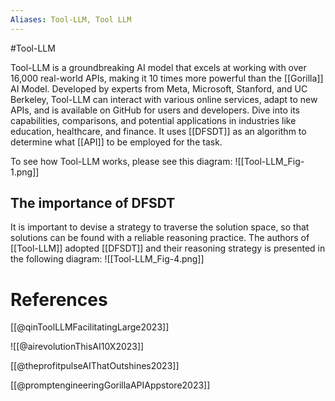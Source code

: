 ```yaml
---
Aliases: Tool-LLM, Tool LLM
---
```

#Tool-LLM

Tool-LLM is a groundbreaking AI model that excels at working with over 16,000 real-world APIs, making it 10 times more powerful than the [[Gorilla]] AI Model. Developed by experts from Meta, Microsoft, Stanford, and UC Berkeley, Tool-LLM can interact with various online services, adapt to new APIs, and is available on GitHub for users and developers. Dive into its capabilities, comparisons, and potential applications in industries like education, healthcare, and finance. It uses [[DFSDT]] as an algorithm to determine what [[API]] to be employed for the task.

To see how Tool-LLM works, please see this diagram:
![[Tool-LLM_Fig-1.png]]

## The importance of DFSDT
It is important to devise a strategy to traverse the solution space, so that solutions can be found with a reliable reasoning practice. The authors of [[Tool-LLM]] adopted [[DFSDT]] and their reasoning strategy is presented in the following diagram:
![[Tool-LLM_Fig-4.png]]
# References
[[@qinToolLLMFacilitatingLarge2023]]


![[@airevolutionThisAI10X2023]]

[[@theprofitpulseAIThatOutshines2023]]

[[@promptengineeringGorillaAPIAppstore2023]]


